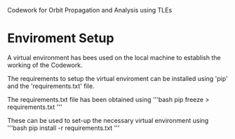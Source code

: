 Codework for Orbit Propagation and Analysis using TLEs

# Enviroment Setup
A virtual environment has bees used on the local machine to establish the working of the Codework.

The requirements to setup the virtual enviroment can be installed using 'pip' and the 'requirements.txt' file.


The requirements.txt file has been obtained using
'''bash
pip freeze > requirements.txt
'''

These can be used to set-up the necessary virtual environment using
'''bash
pip install -r requirements.txt
'''
